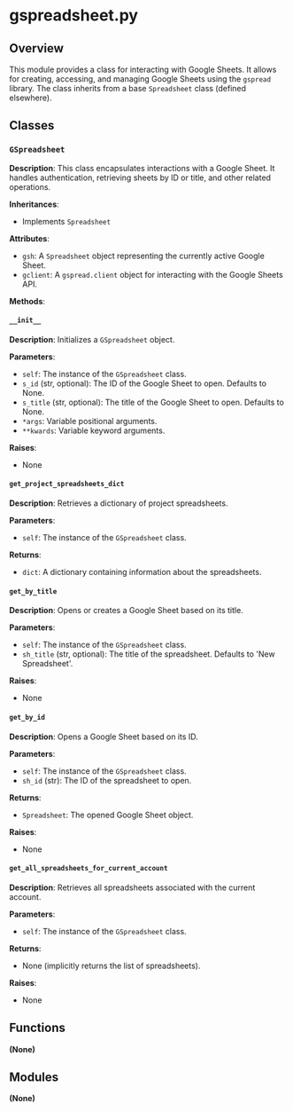 # gspreadsheet.py

## Overview

This module provides a class for interacting with Google Sheets. It allows for creating, accessing, and managing Google Sheets using the `gspread` library.  The class inherits from a base `Spreadsheet` class (defined elsewhere).

## Classes

### `GSpreadsheet`

**Description**: This class encapsulates interactions with a Google Sheet.  It handles authentication, retrieving sheets by ID or title, and other related operations.

**Inheritances**:
- Implements `Spreadsheet`

**Attributes**:
- `gsh`:  A `Spreadsheet` object representing the currently active Google Sheet.
- `gclient`: A `gspread.client` object for interacting with the Google Sheets API.

**Methods**:

#### `__init__`

**Description**: Initializes a `GSpreadsheet` object.

**Parameters**:
- `self`: The instance of the `GSpreadsheet` class.
- `s_id` (str, optional): The ID of the Google Sheet to open. Defaults to None.
- `s_title` (str, optional): The title of the Google Sheet to open. Defaults to None.
- `*args`:  Variable positional arguments.
- `**kwards`:  Variable keyword arguments.

**Raises**:
-  None

#### `get_project_spreadsheets_dict`

**Description**: Retrieves a dictionary of project spreadsheets.

**Parameters**:
- `self`: The instance of the `GSpreadsheet` class.

**Returns**:
- `dict`: A dictionary containing information about the spreadsheets.

#### `get_by_title`

**Description**: Opens or creates a Google Sheet based on its title.

**Parameters**:
- `self`: The instance of the `GSpreadsheet` class.
- `sh_title` (str, optional): The title of the spreadsheet. Defaults to 'New Spreadsheet'.


**Raises**:
-  None

#### `get_by_id`

**Description**: Opens a Google Sheet based on its ID.

**Parameters**:
- `self`: The instance of the `GSpreadsheet` class.
- `sh_id` (str): The ID of the spreadsheet to open.

**Returns**:
- `Spreadsheet`: The opened Google Sheet object.

**Raises**:
- None

#### `get_all_spreadsheets_for_current_account`

**Description**: Retrieves all spreadsheets associated with the current account.

**Parameters**:
- `self`: The instance of the `GSpreadsheet` class.

**Returns**:
-  None (implicitly returns the list of spreadsheets).

**Raises**:
- None


## Functions

**(None)**

## Modules

**(None)**